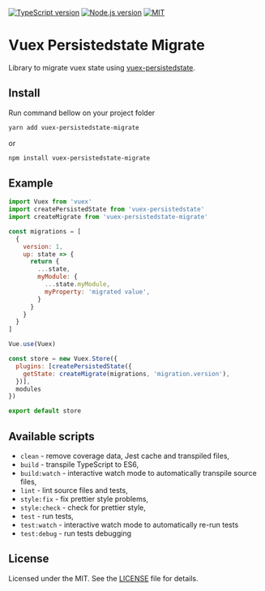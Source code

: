 [![TypeScript version][ts-badge]][typescript-42]
[![Node.js version][nodejs-badge]][nodejs]
[![MIT][license-badge]][LICENSE]

# Vuex Persistedstate Migrate

Library to migrate vuex state using [vuex-persistedstate][vuex-persistedstate].

## Install

Run command bellow on your project folder

```sh
yarn add vuex-persistedstate-migrate
```
or
```sh
npm install vuex-persistedstate-migrate
```

## Example
```js
import Vuex from 'vuex'
import createPersistedState from 'vuex-persistedstate'
import createMigrate from 'vuex-persistedstate-migrate'

const migrations = [
  {
    version: 1,
    up: state => {
      return {
        ...state,
        myModule: {
          ...state.myModule,
          myProperty: 'migrated value',
        }
      }
    }
  }
]

Vue.use(Vuex)

const store = new Vuex.Store({
  plugins: [createPersistedState({
    getState: createMigrate(migrations, 'migration.version'),
  })],
  modules
})

export default store
```

## Available scripts

+ `clean` - remove coverage data, Jest cache and transpiled files,
+ `build` - transpile TypeScript to ES6,
+ `build:watch` - interactive watch mode to automatically transpile source files,
+ `lint` - lint source files and tests,
+ `style:fix` - fix prettier style problems,
+ `style:check` - check for prettier style,
+ `test` - run tests,
+ `test:watch` - interactive watch mode to automatically re-run tests
+ `test:debug` - run tests debugging

## License
Licensed under the MIT. See the [LICENSE](https://github.com/grandchef/vuex-persistedstate-migrate/blob/master/LICENSE) file for details.

[vuex-persistedstate]: https://github.com/robinvdvleuten/vuex-persistedstate#readme
[ts-badge]: https://img.shields.io/badge/TypeScript-4.2-blue.svg
[nodejs-badge]: https://img.shields.io/badge/Node.js->=%2010-blue.svg
[nodejs]: https://nodejs.org/dist/latest-v10.x/docs/api/
[typescript]: https://www.typescriptlang.org/
[typescript-42]: https://www.typescriptlang.org/docs/handbook/release-notes/typescript-4-2.html
[license-badge]: https://img.shields.io/badge/license-MIT-blue.svg
[license]: https://github.com/grandchef/vuex-persistedstate-migrate/blob/master/LICENSE
